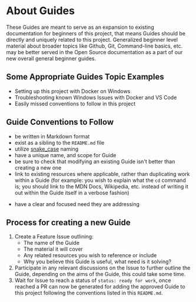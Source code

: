 # About Guides
These Guides are meant to serve as an expansion to existing documentation for beginners of this project, that means Guides should be directly and uniquely related to this project. Generalized beginner level material about broader topics like Github, Git, Command-line basics, etc. may be better served in the Open Source documentation as a part of our new overall general beginner guides.

## Some Appropriate Guides Topic Examples
- Setting up this project with Docker on Windows
- Troubleshooting known Windows Issues with Docker and VS Code
- Easily missed conventions to follow in this project

## Guide Conventions to Follow
- be written in Markdown format
- exist as a sibling to the `README.md` file
- utilize [snake_case](https://en.wikipedia.org/wiki/Snake_case) naming
- have a unique name, and scope for Guide
- be sure to check that modifying an existing Guide isn't better than creating a new one
- link to existing resources where applicable, rather than duplicating work within a Guide (for example: you wish to explain what the `cd` command is; you should link to the MDN Docs, Wikipedia, etc. instead of writing it out within the Guide itself in a verbose fashion)
* have a clear and focused need they are addressing

## Process for creating a new Guide
1. Create a Feature Issue outlining:
	- The name of the Guide
	- The material it will cover
	- Any related resources you wish to reference or include
	- Why you believe this Guide is useful, what need is it solving?
2. Participate in any relevant discussions on the Issue to further outline the Guide, depending on the aims of the Guide, this could take some time.
3. Wait for Issue to reach a status of `status: ready for work`, once reached a PR can now be generated for adding the approved Guide to this project following the conventions listed in this `README.md`.


